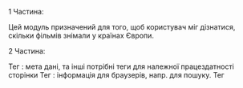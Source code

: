 1 Частина:

Цей модуль призначений для того, щоб користувач міг дізнатися,
скільки фільмів знімали у країнах Європи.

2 Частина:

Тег <head>: мета дані, та інші потрібні теги для належної
працездатності сторінки
Тег <meta>: інформація для браузерів, напр. для пошуку.
Тег <script>: опис скрипту, або задання деяких важливих змінних
Тег <link>: тег, який завжди знаходиться у <head>, встановлює
зв'язок файлу зі стилями чи зображеннями.
Тег <style>: теж знаходиться тільки в <head>, використовується
для задання стилів елементів на сторінці
Тег <body>: відображає контент сторінки

3 Частина:

Висновок: Ця карта дозволяє звичайній людині без труднощів
зрозуміти, скільки фільмів зняла деяка країна Європи, за
допомогою спеціальних маркерів, при натисканні на які
з'являється меню, де написано назву країни і к-сть фільмів. Ця
інтерактивна карта може збільшуватись. Таким чином, користувач
може зробити наближення і подивитись на менші країни, які
замаленькі порівняно з такими країнами, як, наприклад, Франція.
Така карта також буде зрозумілою для маленьких дітей, які не
дуже люблять цифри, так як усі взяті країни розмальовані
призначеним кольором. А саме: 0-20 (фільмів) чорний колір,
21-100 фіолетовий, 101-1000 червоний, 1001-5000 жовтий,
5001-50000 зелений.
Під час виконання лабораторної роботи, я навчився працювати з
такими бібліотеками: Folium (побудова карти), Pandas
(визначення координат деяких країн, задля створення бази даних).
Інформацію про фільми я брав з додатка locations.list.
Також я оволодів практичними знаннями з середовища PyCharm та
репозиторія GitHub. Теги html теж тепер не викликають здивування.